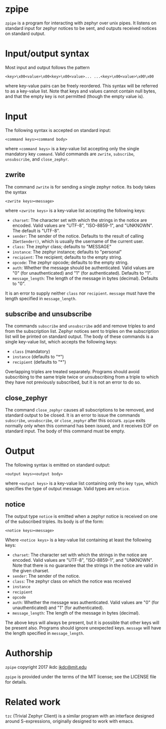 # zpipe

`zpipe` is a program for interacting with zephyr over unix pipes.  It
listens on standard input for zephyr notices to be sent, and outputs
received notices on standard output.

# Input/output syntax

Most input and output follows the pattern

    <key>\x00<value>\x00<key>\x00<value>... ...<key>\x00<value>\x00\x00

where key-value pairs can be freely reordered.  This syntax will be
referred to as a key-value list.  Note that keys and values cannot
contain null bytes, and that the empty key is not permitted (though the
empty value is).

# Input

The following syntax is accepted on standard input:

    <command keys><command body>

where `<command keys>` is a key-value list accepting only the single
mandatory key `command`.  Valid commands are `zwrite`, `subscribe`,
`unsubscribe`, and `close_zephyr`.

## zwrite

The command `zwrite` is for sending a single zephyr notice.  Its body
takes the syntax

    <zwrite keys><message>

where `<zwrite keys>` is a key-value list accepting the following keys:

* `charset`: The character set with which the strings in the notice are
  encoded.  Valid values are "UTF-8", "ISO-8859-1", and "UNKNOWN".  The
  default is "UTF-8".
* `sender`: The sender of the notice.  Defaults to the result of calling
  `ZGetSender()`, which is usually the username of the current user.
* `class`: The zephyr class; defaults to "MESSAGE"
* `instance`: The zephyr instance; defaults to "personal"
* `recipient`: The recipient; defaults to the empty string.
* `opcode`: The zephyr opcode; defaults to the empty string.
* `auth`: Whether the message should be authenticated.  Valid values are
  "0" (for unauthenticated) and "1" (for authenticated).  Defaults to
  "1".
* `message_length`: The length of the message in bytes (decimal).
  Defaults to "0".

It is an error to supply neither `class` nor `recipient`.  `message`
must have the length specified in `message_length`.

## subscribe and unsubscribe

The commands `subscribe` and `unsubscribe` add and remove triples to and
from the subscription list.  Zephyr notices sent to triples on the
subscription list will be printed on standard output.  The body of these
commands is a single key-value list, which accepts the following keys:

* `class` (mandatory)
* `instance` (defaults to "*")
* `recipient` (defaults to "*")

Overlapping triples are treated separately.  Programs should avoid
subscribing to the same triple twice or unsubscribing from a triple to
which they have not previously subscribed, but it is not an error to do
so.

## close_zephyr

The command `close_zephyr` causes all subscriptions to be removed, and
standard output to be closed.  It is an error to issue the commands
`subscribe`, `unsubscribe`, or `close_zephyr` after this occurs.
`zpipe` exits normally only when this command has been issued, and it
receives EOF on standard input.  The body of this command must be empty.

# Output

The following syntax is emitted on standard output:

    <output keys><output body>

where `<output keys>` is a key-value list containing only the key
`type`, which specifies the type of output message.  Valid types are
`notice`.

## notice

The output type `notice` is emitted when a zephyr notice is received on
one of the subscribed triples.  Its body is of the form:

    <notice keys><message>

Where `<notice keys>` is a key-value list containing at least the
following keys:

* `charset`: The character set with which the strings in the notice are
  encoded.  Valid values are "UTF-8", "ISO-8859-1", and "UNKNOWN".  Note
  that there is no guarantee that the strings in the notice are valid in
  the given charset.
* `sender`: The sender of the notice.
* `class`: The zephyr class on which the notice was received
* `instance`
* `recipient`
* `opcode`
* `auth`: Whether the message was authenticated.  Valid values are "0"
  (for unauthenticated) and "1" (for authenticated).
* `message_length`: The length of the message in bytes (decimal).

The above keys will always be present, but it is possible that other
keys will be present also.  Programs should ignore unexpected keys.
`message` will have the length specified in `message_length`.

# Authorship

`zpipe` copyright 2017 ikdc <ikdc@mit.edu>

`zpipe` is provided under the terms of the MIT license; see the LICENSE
file for details.

# Related work

`tzc` (Trivial Zephyr Client) is a similar program with an interface
designed around S-expressions, originally designed to work with emacs.
